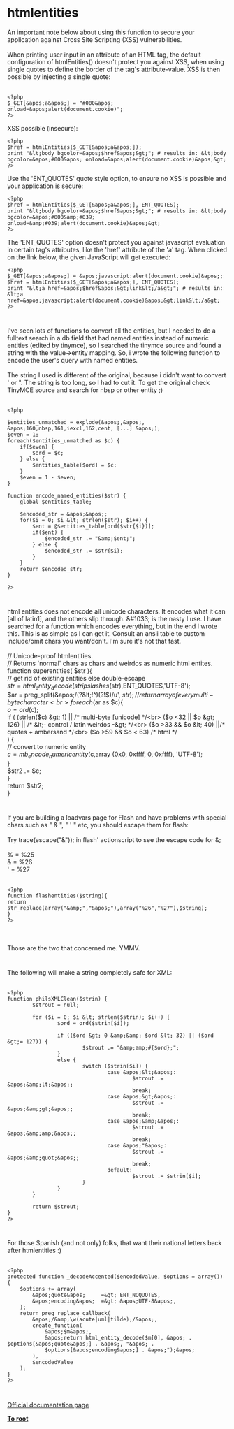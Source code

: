 # htmlentities



An important note below about using this function to secure your application against Cross Site Scripting (XSS) vulnerabilities.<br><br>When printing user input in an attribute of an HTML tag, the default configuration of htmlEntities() doesn&apos;t protect you against XSS, when using single quotes to define the border of the tag&apos;s attribute-value. XSS is then possible by injecting a single quote:<br><br>

```
<?php
$_GET[&apos;a&apos;] = "#000&apos; onload=&apos;alert(document.cookie)";
?>
```


XSS possible (insecure):



```
<?php
$href = htmlEntities($_GET[&apos;a&apos;]);
print "&lt;body bgcolor=&apos;$href&apos;&gt;"; # results in: &lt;body bgcolor=&apos;#000&apos; onload=&apos;alert(document.cookie)&apos;&gt;
?>
```


Use the &apos;ENT_QUOTES&apos; quote style option, to ensure no XSS is possible and your application is secure:



```
<?php
$href = htmlEntities($_GET[&apos;a&apos;], ENT_QUOTES);
print "&lt;body bgcolor=&apos;$href&apos;&gt;"; # results in: &lt;body bgcolor=&apos;#000&amp;#039; onload=&amp;#039;alert(document.cookie)&apos;&gt;
?>
```


The &apos;ENT_QUOTES&apos; option doesn&apos;t protect you against javascript evaluation in certain tag&apos;s attributes, like the &apos;href&apos; attribute of the &apos;a&apos; tag. When clicked on the link below, the given JavaScript will get executed:



```
<?php
$_GET[&apos;a&apos;] = &apos;javascript:alert(document.cookie)&apos;;
$href = htmlEntities($_GET[&apos;a&apos;], ENT_QUOTES);
print "&lt;a href=&apos;$href&apos;&gt;link&lt;/a&gt;"; # results in: &lt;a href=&apos;javascript:alert(document.cookie)&apos;&gt;link&lt;/a&gt;
?>
```
  

#

I&apos;ve seen lots of functions to convert all the entities, but I needed to do a fulltext search in a db field that had named entities instead of numeric entities (edited by tinymce), so I searched the tinymce source and found a string with the value-&gt;entity mapping. So, i wrote the following function to encode the user&apos;s query with named entities.<br><br>The string I used is different of the original, because i didn&apos;t want to convert &apos; or ". The string is too long, so I had to cut it. To get the original check TinyMCE source and search for nbsp or other entity ;)<br><br>

```
<?php

$entities_unmatched = explode(&apos;,&apos;, &apos;160,nbsp,161,iexcl,162,cent, [...] &apos;);
$even = 1;
foreach($entities_unmatched as $c) {
    if($even) {
        $ord = $c;
    } else {
        $entities_table[$ord] = $c;
    }
    $even = 1 - $even;
}

function encode_named_entities($str) {
    global $entities_table;
    
    $encoded_str = &apos;&apos;;
    for($i = 0; $i &lt; strlen($str); $i++) {
        $ent = @$entities_table[ord($str{$i})];
        if($ent) {
            $encoded_str .= "&amp;$ent;";
        } else {
            $encoded_str .= $str{$i};
        }
    }
    return $encoded_str;
}

?>
```
  

#

html entities does not encode all unicode characters. It encodes what it can [all of latin1], and the others slip through. &amp;#1033; is the nasty I use. I have searched for a function which encodes everything, but in the end I wrote this. This is as simple as I can get it. Consult an ansii table to custom include/omit chars you want/don&apos;t. I&apos;m sure it&apos;s not that fast.<br><br>// Unicode-proof htmlentities. <br>// Returns &apos;normal&apos; chars as chars and weirdos as numeric html entites.<br>function superentities( $str ){<br>    // get rid of existing entities else double-escape<br>    $str = html_entity_decode(stripslashes($str),ENT_QUOTES,&apos;UTF-8&apos;); <br>    $ar = preg_split(&apos;/(?&lt;!^)(?!$)/u&apos;, $str );  // return array of every multi-byte character<br>    foreach ($ar as $c){<br>        $o = ord($c);<br>        if ( (strlen($c) &gt; 1) || /* multi-byte [unicode] */<br>            ($o &lt;32 || $o &gt; 126) || /* &lt;- control / latin weirdos -&gt; */<br>            ($o &gt;33 &amp;&amp; $o &lt; 40) ||/* quotes + ambersand */<br>            ($o &gt;59 &amp;&amp; $o &lt; 63) /* html */<br>        ) {<br>            // convert to numeric entity<br>            $c = mb_encode_numericentity($c,array (0x0, 0xffff, 0, 0xffff), &apos;UTF-8&apos;);<br>        }<br>        $str2 .= $c;<br>    }<br>    return $str2;<br>}  

#

If you are building a loadvars page for Flash and have problems with special chars such as " &amp; ", " &apos; " etc, you should escape them for flash:<br><br>Try trace(escape("&amp;")); in flash&apos; actionscript to see the escape code for &amp;;<br><br>% = %25<br>&amp; = %26<br>&apos; = %27<br><br>

```
<?php
function flashentities($string){
return str_replace(array("&amp;","&apos;"),array("%26","%27"),$string);
}
?>
```
<br><br>Those are the two that concerned me. YMMV.  

#

The following will make a string completely safe for XML:<br><br>

```
<?php
function philsXMLClean($strin) {
        $strout = null;

        for ($i = 0; $i &lt; strlen($strin); $i++) {
                $ord = ord($strin[$i]);

                if (($ord &gt; 0 &amp;&amp; $ord &lt; 32) || ($ord &gt;= 127)) {
                        $strout .= "&amp;amp;#{$ord};";
                }
                else {
                        switch ($strin[$i]) {
                                case &apos;&lt;&apos;:
                                        $strout .= &apos;&amp;lt;&apos;;
                                        break;
                                case &apos;&gt;&apos;:
                                        $strout .= &apos;&amp;gt;&apos;;
                                        break;
                                case &apos;&amp;&apos;:
                                        $strout .= &apos;&amp;amp;&apos;;
                                        break;
                                case &apos;"&apos;:
                                        $strout .= &apos;&amp;quot;&apos;;
                                        break;
                                default:
                                        $strout .= $strin[$i];
                        }
                }
        }

        return $strout;
}
?>
```
  

#

For those Spanish (and not only) folks, that want their national letters back after htmlentities :)<br><br>

```
<?php
protected function _decodeAccented($encodedValue, $options = array()) {
    $options += array(
        &apos;quote&apos;     =&gt; ENT_NOQUOTES,
        &apos;encoding&apos;  =&gt; &apos;UTF-8&apos;,
    );
    return preg_replace_callback(
        &apos;/&amp;\w(acute|uml|tilde);/&apos;,
        create_function(
            &apos;$m&apos;,
            &apos;return html_entity_decode($m[0], &apos; . $options[&apos;quote&apos;] . &apos;, "&apos; .
            $options[&apos;encoding&apos;] . &apos;");&apos;
        ),
        $encodedValue
    );
}
?>
```
  

#

[Official documentation page](https://www.php.net/manual/en/function.htmlentities.php)

**[To root](/README.md)**